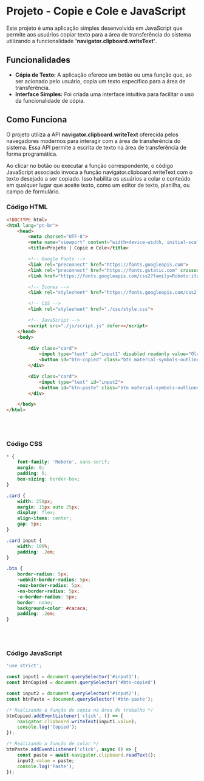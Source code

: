 # Projeto - Copie e Cole e JavaScript

<p>Este projeto é uma aplicação simples desenvolvida em JavaScript que permite aos usuários copiar texto para a área de transferência do sistema utilizando a funcionalidade <b>'navigator.clipboard.writeText'</b>.</p>

## Funcionalidades
* **Cópia de Texto:** A aplicação oferece um botão ou uma função que, ao ser acionado pelo usuário, copia um texto específico para a área de transferência. <br>
* **Interface Simples:** Foi criada uma interface intuitiva para facilitar o uso da funcionalidade de cópia.

## Como Funciona
<p>O projeto utiliza a API <b>navigator.clipboard.writeText</b> oferecida pelos navegadores modernos para interagir com a área de transferência do sistema. Essa API permite a escrita de texto na área de transferência de forma programática.</p>

<p>Ao clicar no botão ou executar a função correspondente, o código JavaScript associado invoca a função navigator.clipboard.writeText com o texto desejado a ser copiado. Isso habilita os usuários a colar o conteúdo em qualquer lugar que aceite texto, como um editor de texto, planilha, ou campo de formulário.</p>

### Código HTML
~~~html
<!DOCTYPE html>
<html lang="pt-br">
    <head>
        <meta charset="UTF-8">
        <meta name="viewport" content="width=device-width, initial-scale=1.0">
        <title>Projeto | Copie e Cole</title>

        <!-- Google Fonts -->
        <link rel="preconnect" href="https://fonts.googleapis.com">
        <link rel="preconnect" href="https://fonts.gstatic.com" crossorigin>
        <link href="https://fonts.googleapis.com/css2?family=Roboto:ital,wght@0,100;0,300;0,400;0,500;0,700;0,900;1,100;1,300;1,400;1,500;1,700;1,900&display=swap" rel="stylesheet">

        <!-- Ícones -->
        <link rel="stylesheet" href="https://fonts.googleapis.com/css2?family=Material+Symbols+Outlined:opsz,wght,FILL,GRAD@20..48,100..700,0..1,-50..200" />

        <!-- CSS -->
        <link rel="stylesheet" href="./css/style.css">

        <!-- JavaScript -->
        <script src="./js/script.js" defer></script>
    </head>
    <body>
        
        <div class="card">
            <input type="text" id="input1" disabled readonly value="Olá mundo">
            <button id="btn-copied" class="btn material-symbols-outlined">content_copy</button>
        </div>

        <div class="card">
            <input type="text" id="input2">
            <button id="btn-paste" class="btn material-symbols-outlined">content_paste</button>
        </div>

    </body>
</html>
~~~

<br><br>
### Código CSS

~~~css
* {
    font-family: 'Roboto', sans-serif;
    margin: 0;
    padding: 0;
    box-sizing: border-box;
}

.card {
    width: 250px;
    margin: 15px auto 25px;
    display: flex;
    align-items: center;
    gap: 5px;
}

.card input {
    width: 100%;
    padding: .2em;
}

.btn {
    border-radius: 5px;
    -webkit-border-radius: 5px;
    -moz-border-radius: 5px;
    -ms-border-radius: 5px;
    -o-border-radius: 5px;
    border: none;
    background-color: #cacaca;
    padding: .2em;
}
~~~

<br><br>

### Código JavaScript
~~~javascript
'use strict';

const input1 = document.querySelector('#input1');
const btnCopied = document.querySelector('#btn-copied')

const input2 = document.querySelector('#input2');
const btnPaste = document.querySelector('#btn-paste');

/* Realizando a função de copia na área de trabalho */
btnCopied.addEventListener('click', () => {
    navigator.clipboard.writeText(input1.value);
    console.log('Copied');
});

/* Realizando a função de colar */
btnPaste.addEventListener('click', async () => {
    const paste = await navigator.clipboard.readText();
    input2.value = paste;
    console.log('Paste');
});
~~~
